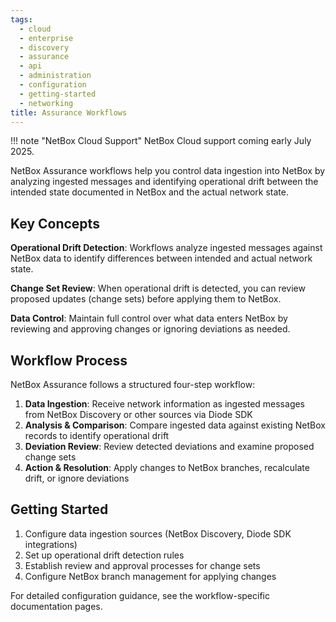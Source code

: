 ```yaml
---
tags:
  - cloud
  - enterprise
  - discovery
  - assurance
  - api
  - administration
  - configuration
  - getting-started
  - networking
title: Assurance Workflows
---
```


!!! note "NetBox Cloud Support"
    NetBox Cloud support coming early July 2025.

NetBox Assurance workflows help you control data ingestion into NetBox by analyzing ingested messages and identifying operational drift between the intended state documented in NetBox and the actual network state.

## Key Concepts

**Operational Drift Detection**: Workflows analyze ingested messages against NetBox data to identify differences between intended and actual network state.

**Change Set Review**: When operational drift is detected, you can review proposed updates (change sets) before applying them to NetBox.

**Data Control**: Maintain full control over what data enters NetBox by reviewing and approving changes or ignoring deviations as needed.

## Workflow Process

NetBox Assurance follows a structured four-step workflow:

1. **Data Ingestion**: Receive network information as ingested messages from NetBox Discovery or other sources via Diode SDK
2. **Analysis & Comparison**: Compare ingested data against existing NetBox records to identify operational drift
3. **Deviation Review**: Review detected deviations and examine proposed change sets
4. **Action & Resolution**: Apply changes to NetBox branches, recalculate drift, or ignore deviations

## Getting Started

1. Configure data ingestion sources (NetBox Discovery, Diode SDK integrations)
2. Set up operational drift detection rules
3. Establish review and approval processes for change sets
4. Configure NetBox branch management for applying changes

For detailed configuration guidance, see the workflow-specific documentation pages. 
